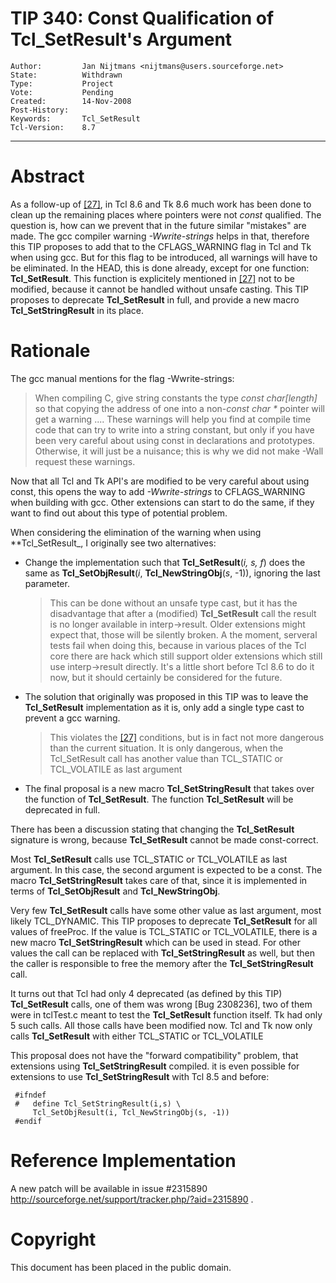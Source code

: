 # TIP 340: Const Qualification of Tcl_SetResult's Argument
	Author:         Jan Nijtmans <nijtmans@users.sourceforge.net>
	State:          Withdrawn
	Type:           Project
	Vote:           Pending
	Created:        14-Nov-2008
	Post-History:   
	Keywords:       Tcl_SetResult
	Tcl-Version:    8.7
-----

# Abstract

As a follow-up of [[27]](27.md), in Tcl 8.6 and Tk 8.6 much work has been done to clean
up the remaining places where pointers were not _const_ qualified. The
question is, how can we prevent that in the future similar "mistakes" are
made. The gcc compiler warning _-Wwrite-strings_ helps in that, therefore
this TIP proposes to add that to the CFLAGS\_WARNING flag in Tcl and Tk when
using gcc. But for this flag to be introduced, all warnings will have to be
eliminated. In the HEAD, this is done already, except for one function:
**Tcl\_SetResult**. This function is explicitely mentioned in [[27]](27.md) not to be
modified, because it cannot be handled without unsafe casting. This TIP
proposes to deprecate **Tcl\_SetResult** in full, and provide a new macro
**Tcl\_SetStringResult** in its place.

# Rationale

The gcc manual mentions for the flag -Wwrite-strings:

 > When compiling C, give string constants the type _const char[length]_ so
   that copying the address of one into a non-_const char \*_ pointer will
   get a warning .... These warnings will help you find at compile time code
   that can try to write into a string constant, but only if you have been
   very careful about using const in declarations and prototypes. Otherwise,
   it will just be a nuisance; this is why we did not make -Wall request these
   warnings.

Now that all Tcl and Tk API's are modified to be very careful about using
const, this opens the way to add _-Wwrite-strings_ to CFLAGS\_WARNING when
building with gcc. Other extensions can start to do the same, if they want to
find out about this type of potential problem.

When considering the elimination of the warning when using **Tcl\_SetResult_,
I originally see two alternatives:

 * Change the implementation such that **Tcl\_SetResult**\(_i, s, f_\) does
   the same as **Tcl\_SetObjResult**\(_i_, **Tcl\_NewStringObj**\(_s_,
   -1\)\), ignoring the last parameter.

	 > This can be done without an unsafe type cast, but it has the disadvantage
   that after a \(modified\) **Tcl\_SetResult** call the result is no longer
   available in interp->result. Older extensions might expect that, those will
   be silently broken. A the moment, serveral tests fail when doing this,
   because in various places of the Tcl core there are hack which still
   support older extensions which still use interp->result directly. It's a
   little short before Tcl 8.6 to do it now, but it should certainly be
   considered for the future.

 * The solution that originally was proposed in this TIP was to leave the
   **Tcl\_SetResult** implementation as it is, only add a single type cast to
   prevent a gcc warning.

	 > This violates the [[27]](27.md) conditions, but is in fact not more dangerous than
   the current situation. It is only dangerous, when the Tcl\_SetResult call
   has another value than TCL\_STATIC or TCL\_VOLATILE as last argument

 * The final proposal is a new macro **Tcl\_SetStringResult** that takes over
   the function of **Tcl\_SetResult**. The function **Tcl\_SetResult** will
   be deprecated in full.

There has been a discussion stating that changing the **Tcl\_SetResult**
signature is wrong, because **Tcl\_SetResult** cannot be made const-correct.

Most **Tcl\_SetResult** calls use TCL\_STATIC or TCL\_VOLATILE as last
argument. In this case, the second argument is expected to be a const. The
macro **Tcl\_SetStringResult** takes care of that, since it is implemented in
terms of **Tcl\_SetObjResult** and **Tcl\_NewStringObj**.

Very few **Tcl\_SetResult** calls have some other value as last argument,
most likely TCL\_DYNAMIC. This TIP proposes to deprecate **Tcl\_SetResult**
for all values of freeProc. If the value is TCL\_STATIC or TCL\_VOLATILE, there
is a new macro **Tcl\_SetStringResult** which can be used in stead. For other
values the call can be replaced with **Tcl\_SetStringResult** as well, but
then the caller is responsible to free the memory after the
**Tcl\_SetStringResult** call.

It turns out that Tcl had only 4 deprecated \(as defined by this TIP\)
**Tcl\_SetResult** calls, one of them was wrong [Bug 2308236], two of them
were in tclTest.c meant to test the **Tcl\_SetResult** function itself. Tk
had only 5 such calls. All those calls have been modified now. Tcl and Tk now
only calls **Tcl\_SetResult** with either TCL\_STATIC or TCL\_VOLATILE

This proposal does not have the "forward compatibility" problem, that
extensions using **Tcl\_SetStringResult** compiled. it is even possible for
extensions to use **Tcl\_SetStringResult** with Tcl 8.5 and before:

	 #ifndef
	 #   define Tcl_SetStringResult(i,s) \
	     Tcl_SetObjResult(i, Tcl_NewStringObj(s, -1))
	 #endif

# Reference Implementation

A new patch will be available in issue \#2315890
<http://sourceforge.net/support/tracker.php/?aid=2315890> .

# Copyright

This document has been placed in the public domain.

